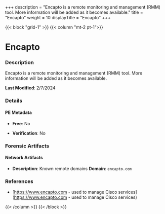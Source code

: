 +++
description = "Encapto is a remote monitoring and management (RMM) tool. More information will be added as it becomes available."
title = "Encapto"
weight = 10
displayTitle = "Encapto"
+++


{{< block "grid-1" >}}
{{< column "mt-2 pt-1">}}

# Encapto


### Description

Encapto is a remote monitoring and management (RMM) tool. More information will be added as it becomes available.



**Last Modified**: 2/7/2024

### Details


#### PE Metadata


- **Free**: No

- **Verification**: No





### Forensic Artifacts




#### Network Artifacts

- **Description**: Known remote domains
  **Domain**: `encapto.com`





### References
- [https://www.encapto.com - used to manage Cisco services](https://www.encapto.com - used to manage Cisco services)



{{< /column >}}
{{< /block >}}
